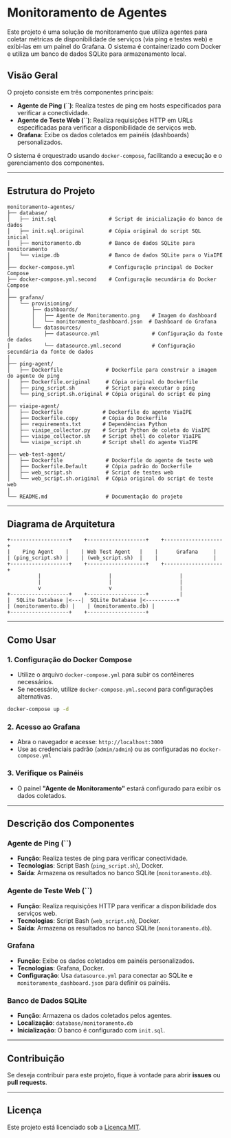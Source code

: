 # Monitoramento de Agentes

Este projeto é uma solução de monitoramento que utiliza agentes para coletar métricas de disponibilidade de serviços (via ping e testes web) e exibi-las em um painel do Grafana. O sistema é containerizado com Docker e utiliza um banco de dados SQLite para armazenamento local.

## Visão Geral

O projeto consiste em três componentes principais:

- **Agente de Ping (**``**)**: Realiza testes de ping em hosts especificados para verificar a conectividade.
- **Agente de Teste Web (**``**)**: Realiza requisições HTTP em URLs especificadas para verificar a disponibilidade de serviços web.
- **Grafana**: Exibe os dados coletados em painéis (dashboards) personalizados.

O sistema é orquestrado usando `docker-compose`, facilitando a execução e o gerenciamento dos componentes.

---

## Estrutura do Projeto

```plaintext
monitoramento-agentes/
├── database/
│   ├── init.sql                 # Script de inicialização do banco de dados
│   ├── init.sql.original        # Cópia original do script SQL inicial
│   ├── monitoramento.db         # Banco de dados SQLite para monitoramento
│   └── viaipe.db                # Banco de dados SQLite para o ViaIPE
│
├── docker-compose.yml           # Configuração principal do Docker Compose
├── docker-compose.yml.second    # Configuração secundária do Docker Compose
│
├── grafana/
│   └── provisioning/
│       ├── dashboards/
│       │   ├── Agente de Monitoramento.png    # Imagem do dashboard
│       │   └── monitoramento_dashboard.json  # Dashboard do Grafana
│       └── datasources/
│           ├── datasource.yml                 # Configuração da fonte de dados
│           └── datasource.yml.second          # Configuração secundária da fonte de dados
│
├── ping-agent/
│   ├── Dockerfile              # Dockerfile para construir a imagem do agente de ping
│   ├── Dockerfile.original     # Cópia original do Dockerfile
│   ├── ping_script.sh          # Script para executar o ping
│   └── ping_script.sh.original # Cópia original do script de ping
│
├── viaipe-agent/
│   ├── Dockerfile             # Dockerfile do agente ViaIPE
│   ├── Dockerfile.copy        # Cópia do Dockerfile
│   ├── requirements.txt       # Dependências Python
│   ├── viaipe_collector.py    # Script Python de coleta do ViaIPE
│   ├── viaipe_collector.sh    # Script shell do coletor ViaIPE
│   └── viaipe_script.sh       # Script shell do agente ViaIPE
│
├── web-test-agent/
│   ├── Dockerfile              # Dockerfile do agente de teste web
│   ├── Dockerfile.Default      # Cópia padrão do Dockerfile
│   ├── web_script.sh           # Script de testes web
│   └── web_script.sh.original  # Cópia original do script de teste web
│
└── README.md                   # Documentação do projeto
```

---

## Diagrama de Arquitetura

```plaintext
+-------------------+    +-------------------+    +-------------------+
|    Ping Agent    |    | Web Test Agent   |    |      Grafana     |
| (ping_script.sh) |    | (web_script.sh)  |    |                  |
+-------------------+    +-------------------+    +-------------------+
          |                      |                      |
          |                      |                      |
          v                      v                      |
+-------------------+    +-------------------+          |
|  SQLite Database |<---|  SQLite Database |<----------+
| (monitoramento.db) |    | (monitoramento.db) |
+-------------------+    +-------------------+
```

---

## Como Usar

### 1. Configuração do Docker Compose

- Utilize o arquivo `docker-compose.yml` para subir os contêineres necessários.
- Se necessário, utilize `docker-compose.yml.second` para configurações alternativas.

```bash
docker-compose up -d
```

### 2. Acesso ao Grafana

- Abra o navegador e acesse: `http://localhost:3000`
- Use as credenciais padrão (`admin/admin`) ou as configuradas no `docker-compose.yml`

### 3. Verifique os Painéis

- O painel **"Agente de Monitoramento"** estará configurado para exibir os dados coletados.

---

## Descrição dos Componentes

### **Agente de Ping (**``**)**

- **Função**: Realiza testes de ping para verificar conectividade.
- **Tecnologias**: Script Bash (`ping_script.sh`), Docker.
- **Saída**: Armazena os resultados no banco SQLite (`monitoramento.db`).

### **Agente de Teste Web (**``**)**

- **Função**: Realiza requisições HTTP para verificar a disponibilidade dos serviços web.
- **Tecnologias**: Script Bash (`web_script.sh`), Docker.
- **Saída**: Armazena os resultados no banco SQLite (`monitoramento.db`).

### **Grafana**

- **Função**: Exibe os dados coletados em painéis personalizados.
- **Tecnologias**: Grafana, Docker.
- **Configuração**: Usa `datasource.yml` para conectar ao SQLite e `monitoramento_dashboard.json` para definir os painéis.

### **Banco de Dados SQLite**

- **Função**: Armazena os dados coletados pelos agentes.
- **Localização**: `database/monitoramento.db`
- **Inicialização**: O banco é configurado com `init.sql`.

---

## Contribuição

Se deseja contribuir para este projeto, fique à vontade para abrir **issues** ou **pull requests**.

---

## Licença

Este projeto está licenciado sob a [Licença MIT](LICENSE).
